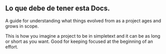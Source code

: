 ## Lo que debe de tener esta Docs. 
A guide for understanding what things evolved from as a project ages and grows in scope.

This is how you imagine a project to be in simpletext and it can be as long or short as you want.
Good for keeping focused at the beginning of an effort.
